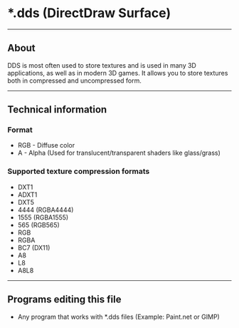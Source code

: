 # *.dds (DirectDraw Surface)

___

## About

DDS is most often used to store textures and is used in many 3D applications, as well as in modern 3D games. It allows you to store textures both in compressed and uncompressed form.

___

## Technical information

### Format

- RGB - Diffuse color
- A - Alpha (Used for translucent/transparent shaders like glass/grass)

### Supported texture compression formats

- DXT1
- ADXT1
- DXT5
- 4444 (RGBA4444)
- 1555 (RGBA1555)
- 565 (RGB565)
- RGB
- RGBA
- BC7 (DX11)
- A8
- L8
- A8L8

___

## Programs editing this file

- Any program that works with *.dds files (Example: Paint.net or GIMP)
